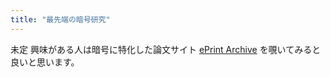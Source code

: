 ```yaml
---
title: "最先端の暗号研究"
---
```


未定
興味がある人は暗号に特化した論文サイト [ePrint Archive](https://eprint.iacr.org/) を覗いてみると良いと思います。
